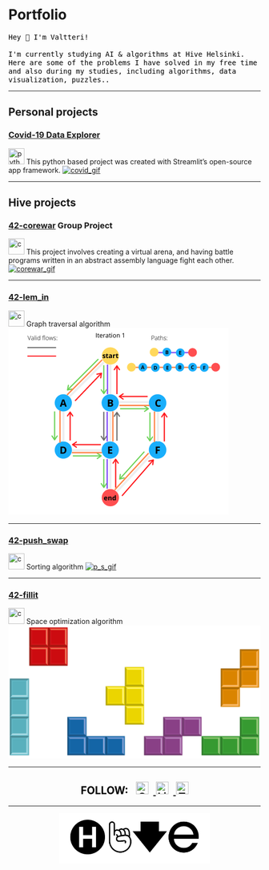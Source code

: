# Portfolio

<p style="color:black;">
<samp>
Hey 👋 I'm Valtteri!<br><br>
I'm currently studying AI & algorithms at Hive Helsinki. Here are some of the problems I have solved in my free time and also during my studies, including algorithms, data visualization, puzzles.. 
</samp>
</p>

---

## Personal projects 

### [Covid-19 Data Explorer](/project1) 
<img src="https://img.icons8.com/color/48/000000/python.png" width="32" height="32" title="python"/>  
This python based project was created with Streamlit’s open-source app framework.

<a href="/project1">
   <img alt="covid_gif" src="https://media.giphy.com/media/JSpM4vjH4h88MrLms3/giphy.gif?raw=true">
</a>  

---

## Hive projects

### [42-corewar](/project5) Group Project 
<img src="https://img.icons8.com/color/48/000000/c-programming.png" width="32" height="32" title="c"/>  
This project involves creating a virtual arena, and having battle programs written in an abstract assembly language fight each other.

<a href="/project5">
   <img alt="corewar_gif" src="/images/corewar.gif">
</a>  

---

### [42-lem_in](/project2) 
<img src="https://img.icons8.com/color/48/000000/c-programming.png" width="32" height="32" title="c"/>   
Graph traversal algorithm

<a href="/project2">
   <img alt="flows" src="images/flows.png?raw=true">
</a>  

---
### [42-push_swap](/project3) 
<img src="https://img.icons8.com/color/48/000000/c-programming.png" width="32" height="32" title="c"/>  
Sorting algorithm

<a href="/project3">
   <img alt="p_s_gif" src="https://media.giphy.com/media/Z9KQXYnxTpWIMArgTP/giphy.gif?raw=true">
</a>  

---

### [42-fillit](/project4) 
<img src="https://img.icons8.com/color/48/000000/c-programming.png" width="32" height="32" title="c"/>  
Space optimization algorithm

<a href="/project4">
   <img alt="cubes" src="images/cubes.png?raw=true">
</a>  


---

<h2 align="center" style="color:black;">FOLLOW:  
   <a href="https://github.com/kurval"  target="_blank">
      <img title="Github" style="padding-left:10px; padding-right:10px;" height="25" width="25" src="https://cdn.jsdelivr.net/npm/simple-icons@v3/icons/github.svg" />
   </a>
   <a href="https://www.linkedin.com/in/valtterikurkela/"  target="_blank">
      <img title="LinkedIn" style="padding-right:10px;" height="25" width="25" src="https://cdn.jsdelivr.net/npm/simple-icons@v3/icons/linkedin.svg" />
   </a>
   <a href="https://twitter.com/KurkelaValtteri"  target="_blank">
      <img title="Twitter" height="25" width="25" src="https://cdn.jsdelivr.net/npm/simple-icons@v3/icons/twitter.svg" />
   </a>
</h2>

---

<p align="center">
   <a href="https://www.hive.fi/en/"  target="_blank">
      <img src="./hive_banner.png" />
   </a>
</p>
